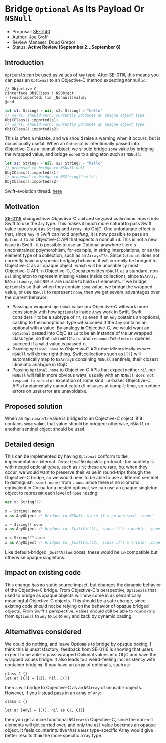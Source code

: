 # Bridge `Optional` As Its Payload Or `NSNull`

* Proposal: [SE-0140](XXXX-bridge-nsnumber-and-nsvalue.md)
* Author: [Joe Groff](https://github.com/jckarter)
* Review Manager: [Doug Gregor](https://github.com/DougGregor)
* Status: **Active Review (September 2...September 8)**

## Introduction

`Optional`s can be used as values of `Any` type. After
[SE-0116](https://github.com/apple/swift-evolution/blob/master/proposals/0116-id-as-any.md),
this means you can pass an `Optional` to an Objective-C method expecting
nonnull `id`:

```objc
// Objective-C
@interface ObjCClass : NSObject
- (void)imported: (id _Nonnull)value;
@end
```

```swift
let s1: String? = nil, s2: String? = "hello"
// works, should warn, currently produces an opaque object type
ObjCClass().imported(s1)
// works, should warn, currently produces an opaque object type
ObjCClass().imported(s2)
```

This is often a mistake, and we should raise a warning
when it occurs, but is occasionally useful. When an `Optional` is intentionally
passed into Objective-C as a nonnull object, we should bridge
`some` value by bridging the wrapped value, and bridge `none`s to a singleton
such as `NSNull`:

```swift
let s1: String? = nil, s2: String? = "hello"
// proposed to bridge to NSNull.null
ObjCClass().imported(s1)
// proposed to bridge to NSString("hello")
ObjCClass().imported(s2)
```

Swift-evolution thread: [here](https://lists.swift.org/pipermail/swift-evolution/Week-of-Mon-20160822/026561.html)

## Motivation

[SE-0116](https://github.com/apple/swift-evolution/blob/master/proposals/0116-id-as-any.md)
changed how Objective-C's `id` and untyped collections import into Swift to
use the `Any` type. This makes it much more natural to pass Swift value
types such as `String` and `Array` into ObjC. One unfortunate effect is that,
since `Any` in Swift can hold *anything*, it is now possible to pass an 
`Optional` to an Objective-C API that expects a nonnull `id`.
This is not a new issue in Swift--it is possible to use an Optional anywhere
there's unconstrained polymorphism, for example, in string interpolations, or
as the element type of a collection, such as an `Array<T?>`.
Since `Optional` does not currently have any special bridging behavior, it will
currently be bridged to Objective-C as an opaque object, which will be unusable
by most Objective-C API. In Objective-C, Cocoa provides `NSNull` as a
standard, non-`nil` singleton to represent missing values inside collections,
since `NSArray`, `NSDictionary`, and `NSSet` are unable to hold `nil` elements.
If we bridge `Optional`s so that, when they contain `some` value, we bridge
the wrapped value, or use `NSNull` to represent `none`, then we get several
advantages over the current behavior:

- Passing a wrapped `Optional` value into Objective-C will work more
  consistently with how `Optional`s inside `Any`s work in Swift. Swift
  considers `T` to be a subtype of `T?`, so even if an `Any` contains
  an optional, casting to the nonoptional type will succeed if the `Any`
  contains an optional with a value. By analogy in Objective-C, we would want
  an `Optional` passed into ObjC as `id` to be an instance of the unwrapped
  class type, so that `isKindOfClass:` and `respondsToSelector:` queries succeed
  if a valid value is passed in.
- Passing `Optional.none` to Objective-C APIs that idiomatically expect
  `NSNull` will do the right thing. Swift collections such as `[T?]` will
  automatically map to `NSArray`s containing `NSNull` sentinels, their closest
  idiomatic analogue in ObjC.
- Passing `Optional.none` to Objective-C APIs that expect neither `nil` nor
  `NSNull` will fail in more obvious ways, usually with an `NSNull does not
  respond to selector` exception of some kind. `id`-based Objective-C APIs
  fundamentally cannot catch all misuses at compile time, so runtime errors
  on user error are unavoidable.

## Proposed solution

When an `Optional<T>` value is bridged to an Objective-C object, if it contains
`some` value, that value should be bridged; otherwise, `NSNull` or another
sentinel object should be used.

## Detailed design

This can be implemented by having `Optional` conform to the implementation-
internal `_ObjectiveCBridgeable` protocol. One subtlety is with nested
optional types, such as `T??`; these are rare, but when they occur, we would
want to preserve their value in round-trips through the Objective-C bridge, so
we would need to be able to use a different sentinel to distinguish
`.some(.none)` from `.none`. Since there is no idiomatic equivalent in Cocoa
for a nested optional, we can use an opaque singleton object to represent
each level of `none` nesting:

```swift
var x: String???

x = String?.none
x as AnyObject // bridges to NSNull, since it's an unnested `.none`

x = String??.none
x as AnyObject // bridges to _SwiftNull(1), since it's a double-`.none`

x = String???.none
x as AnyObject // bridges to _SwiftNull(2), since it's a triple-`.none`
```

Like default-bridged `_SwiftValue` boxes, these would be `id`-compatible
but otherwise opaque singletons.

## Impact on existing code

This change has no static source impact, but changes the dynamic behavior of
the Objective-C bridge. From Objective-C's perspective, `Optionals` that used to
bridge as opaque objects will now come in as semantically meaningful
Objective-C objects. This should be a safe change, since existing code should
not be relying on the behavior of opaque bridged objects. From Swift's
perspective, values should still be able to round-trip from `Optional`
to `Any` to `id` to `Any` and back by dynamic casting.

## Alternatives considered

We could do nothing, and leave Optionals to bridge by opaque boxing. I think
this is unsatisfactory; feedback from SE-0116 is showing that users expect
to be able to pass wrapped Optional values into ObjC and have the wrapped
values bridge. It also leads to a weird-feeling inconsistency with container
bridging. If you have an array of optionals, such as:

```
class C {}
let a: [C?] = [C(), nil, C()]
```

then `a` will bridge to Objective-C as an `NSArray` of unusable objects.
However, if you instead pass in an array of `Any`:

```
class C {}

let a: [Any] = [C(), nil as C?, C()]
```

then you get a more functional `NSArray` in Objective-C, since the non-`nil`
elements will get carried over, and only the `nil` value becomes an opaque
object. It feels counterintuitive that a *less* type-specific Array would
give better results than the more specific array type.
